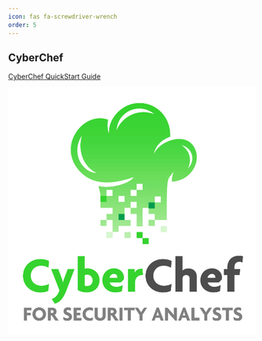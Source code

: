 ```yaml
---
icon: fas fa-screwdriver-wrench
order: 5
---
```


## CyberChef

[CyberChef QuickStart Guide](/posts/cyberchef-guide)

[![CyberChef Logo](/assets/img/cyberchef.png)](https://security-tapestry.github.io/CyberChef/)